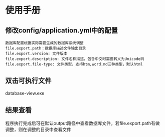 # 使用手册
## 修改config/application.yml中的配置
    数据库配置根据实际需要生成的数据库系统调整
	file.export.path：数据库描述文件输出目录
    file.export.version: 文件版本
    file.export.description: 文件名称描述，包含中文时需要转义为Unicode码
    file.export.file-type: 文件类型，支持htm,word,md三种类型，默认html

## 双击可执行文件
database-view.exe

## 结果查看
程序执行完成后可在默认output路径中查看数据库文件，若file.export.path有做调整，则在调整的目录中查看文件

